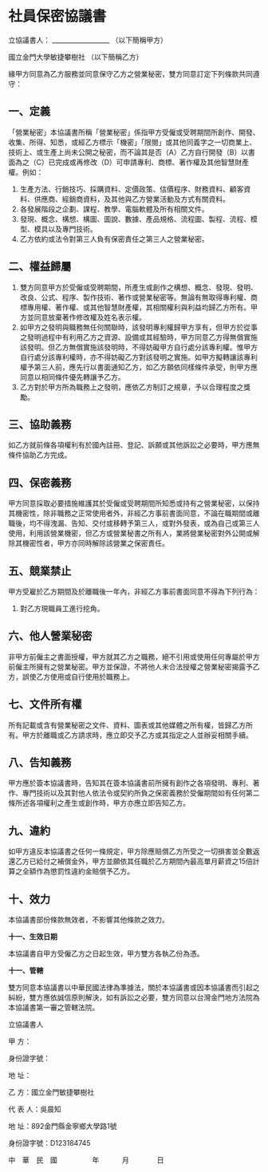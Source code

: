 # 社員保密協議書

立協議書人： __________________ （以下簡稱甲方）

國立金門大學敏捷攀樹社 （以下簡稱乙方）

緣甲方同意為乙方服務並同意保守乙方之營業秘密，雙方同意訂定下列條款共同遵守：

## 一、定義

「營業秘密」本協議書所稱「營業秘密」係指甲方受僱或受聘期間所創作、開發、收集、所得、知悉，或經乙方標示「機密」「限閱」或其他同義字之一切商業上、技術上、或生產上尚未公開之秘密，而不論其是否（A）乙方自行開發（B）以書面為之（C）已完成或再修改（D）可申請專利、商標、著作權及其他智慧財產權。例如：

1. 生產方法、行銷技巧、採購資料、定價政策、估價程序、財務資料、顧客資料、供應商、經銷商資料，及其他與乙方營業活動及方式有關資料。
2. 各發展階段之企劃、課程、教學、電腦軟體及所有相關文件。
3. 發現、概念、構想、構圖、圖說、數據、產品規格、流程圖、製程、流程、模型、模具以及專門技術。
4. 乙方依約或法令對第三人負有保密責任之第三人之營業秘密。

## 二、權益歸屬

1. 雙方同意甲方於受僱或受聘期間，所產生或創作之構想、概念、發現、發明、改良、公式、程序、製作技術、著作或營業秘密等。無論有無取得專利權、商標專用權、著作權、或其他智慧財產權，其相關權利與利益均歸乙方所有。甲方並同意放棄著作修改權及姓名表示權。
2. 如甲方之發明與職務無任何關聯時，該發明專利權歸甲方享有，但甲方於從事之發明過程中有利用乙方之資源、設備或其經驗時，甲方同意乙方得無償實施該發明。但乙方無償實施該發明時，不得妨礙甲方自行處分該專利權。惟甲方自行處分該專利權時，亦不得妨礙乙方對該發明之實施。如甲方擬轉讓該專利權予第三人前，應先行以書面通知乙方，如乙方願依同樣條件承受，則甲方應同意以相同條件優先轉讓予乙方。
3. 乙方對於甲方所為職務上之發明，應依乙方制訂之規章，予以合理程度之獎勵。

## 三、協助義務

如乙方就前條各項權利有於國內註冊、登記、訴願或其他訴訟之必要時，甲方應無條件協助乙方完成。

## 四、保密義務

甲方同意採取必要措施維護其於受僱或受聘期間所知悉或持有之營業秘密，以保持其機密性，除非職務之正常使用者外，非經乙方事前書面同意，不論在職期間或離職後，均不得洩漏、告知、交付或移轉予第三人，或對外發表，或為自己或第三人使用，利用該營業機密，但乙方或營業秘書之所有人，業將營業秘密對外公開或解除其機密性者，甲方亦同時解除該營業之保密責任。

## 五、競業禁止

甲方受雇於乙方期間及於離職後一年內，非經乙方事前書面同意不得為下列行為：

1. 對乙方現職員工進行挖角。

## 六、他人營業秘密

非甲方前僱主之書面授權，甲方就其乙方之職務，絕不引用或使用任何專屬於甲方前僱主所擁有之營業秘密。甲方並保證，不將他人未合法授權之營業秘密揭露予乙方，誤使乙方使用或自行使用於職務上。

## 七、文件所有權

所有記載或含有營業秘密之文件、資料、圖表或其他媒體之所有權，皆歸乙方所有。甲方於離職或乙方請求時，應立即交予乙方或其指定之人並辦妥相關手續。

## 八、告知義務

甲方應於簽本協議書時，告知其在簽本協議書前所擁有創作之各項發明、專利、著作、專門技術以及其對他人依法令或契約所負之保密義務於受僱期間如有任何第二條所述各項權利之產生或創作時，甲方亦應立即告知乙方。

## 九、違約

如甲方違反本協議書之任何一條規定，甲方除應賠償乙方所受之一切損害並全數返還乙方已給付之補償金外，甲方並願依其任職於乙方期間內最高單月薪資之15倍計算之全額作為懲罰性違約金賠償予乙方。

## 十、效力

本協議書部份條款無效者，不影響其他條款之效力。

**十一、生效日期**

 本協議書自甲方受僱乙方之日起生效，甲方雙方各執乙份為憑。

**十一、管轄**

雙方同意本協議書以中華民國法律為準據法，關於本協議書或因本協議書而引起之糾紛，雙方應依誠信原則解決，如有訴訟之必要，雙方同意以台灣金門地方法院為本協議書第一審之管轄法院。

立協議書人

甲 方：

身份證字號：

地 址：

乙 方：國立金門敏捷攀樹社

代 表 人：吳晨知

地 址：892金門縣金寧鄉大學路1號

身份證字號：D123184745

中　華　民　國　　　　　年　　　 月　　　　日
